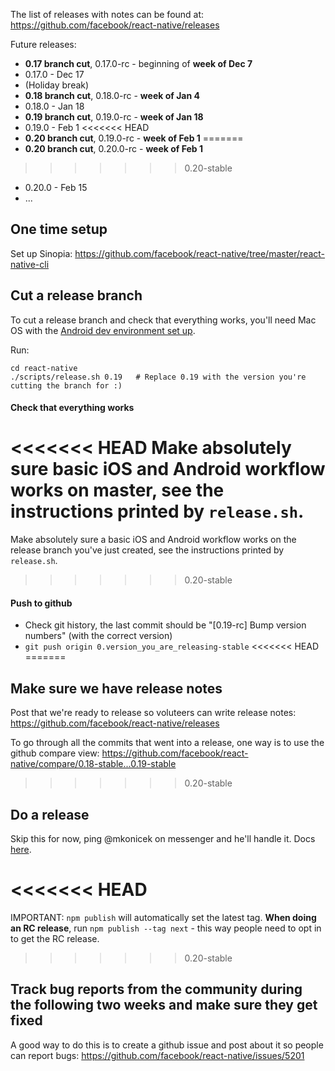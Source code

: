 The list of releases with notes can be found at:
https://github.com/facebook/react-native/releases

Future releases:

- **0.17 branch cut**, 0.17.0-rc - beginning of **week of Dec 7**
- 0.17.0 - Dec 17
- (Holiday break)
- **0.18 branch cut**, 0.18.0-rc - **week of Jan 4**
- 0.18.0 - Jan 18
- **0.19 branch cut**, 0.19.0-rc - **week of Jan 18**
- 0.19.0 - Feb 1
<<<<<<< HEAD
- **0.20 branch cut**, 0.19.0-rc - **week of Feb 1**
=======
- **0.20 branch cut**, 0.20.0-rc - **week of Feb 1**
>>>>>>> 0.20-stable
- 0.20.0 - Feb 15
- ...

## One time setup

Set up Sinopia: https://github.com/facebook/react-native/tree/master/react-native-cli

## Cut a release branch

To cut a release branch and check that everything works, you'll need Mac OS with the [Android dev environment set up](https://github.com/facebook/react-native/blob/master/ReactAndroid/README.md).

Run:

    cd react-native
    ./scripts/release.sh 0.19   # Replace 0.19 with the version you're cutting the branch for :)

#### Check that everything works

<<<<<<< HEAD
Make absolutely sure basic iOS and Android workflow works on master, see the instructions printed by `release.sh`.
=======
Make absolutely sure a basic iOS and Android workflow works on the release branch you've just created, see the instructions printed by `release.sh`.
>>>>>>> 0.20-stable
  
#### Push to github

  - Check git history, the last commit should be "[0.19-rc] Bump version numbers" (with the correct version)
  - `git push origin 0.version_you_are_releasing-stable`
<<<<<<< HEAD
=======
  
## Make sure we have release notes

Post that we're ready to release so voluteers can write release notes:
https://github.com/facebook/react-native/releases

To go through all the commits that went into a release, one way is to use the github compare view: https://github.com/facebook/react-native/compare/0.18-stable...0.19-stable
>>>>>>> 0.20-stable

## Do a release

Skip this for now, ping @mkonicek on messenger and he'll handle it. Docs [here](https://github.com/facebook/react-native/blob/master/Releases-publish.md).

<<<<<<< HEAD
=======
IMPORTANT:  `npm publish` will automatically set the latest tag. **When doing an RC release**, run `npm publish --tag next` - this way people need to opt in to get the RC release.

>>>>>>> 0.20-stable
## Track bug reports from the community during the following two weeks and make sure they get fixed

A good way to do this is to create a github issue and post about it so people can report bugs: https://github.com/facebook/react-native/issues/5201
